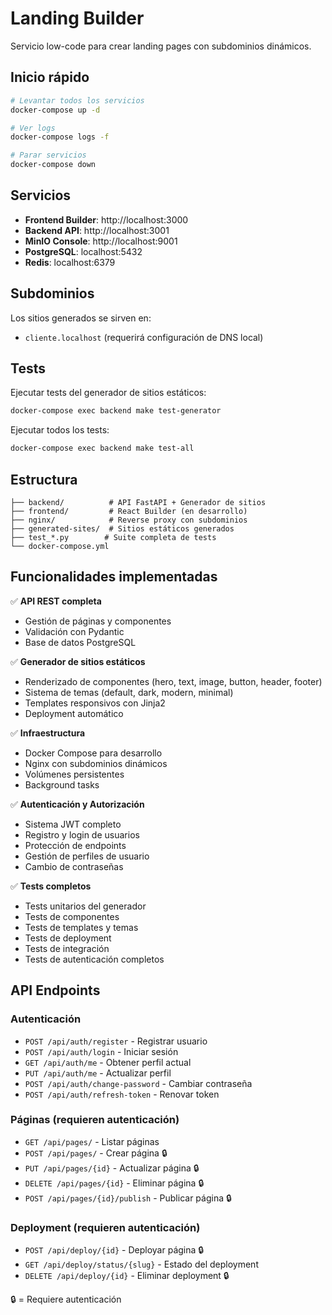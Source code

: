 # Landing Builder

Servicio low-code para crear landing pages con subdominios dinámicos.

## Inicio rápido

```bash
# Levantar todos los servicios
docker-compose up -d

# Ver logs
docker-compose logs -f

# Parar servicios
docker-compose down
```

## Servicios

- **Frontend Builder**: http://localhost:3000
- **Backend API**: http://localhost:3001
- **MinIO Console**: http://localhost:9001
- **PostgreSQL**: localhost:5432
- **Redis**: localhost:6379

## Subdominios

Los sitios generados se sirven en:
- `cliente.localhost` (requerirá configuración de DNS local)

## Tests

Ejecutar tests del generador de sitios estáticos:
```bash
docker-compose exec backend make test-generator
```

Ejecutar todos los tests:
```bash
docker-compose exec backend make test-all
```

## Estructura

```
├── backend/          # API FastAPI + Generador de sitios
├── frontend/         # React Builder (en desarrollo)
├── nginx/            # Reverse proxy con subdominios
├── generated-sites/  # Sitios estáticos generados
├── test_*.py        # Suite completa de tests
└── docker-compose.yml
```

## Funcionalidades implementadas

✅ **API REST completa**
- Gestión de páginas y componentes
- Validación con Pydantic
- Base de datos PostgreSQL

✅ **Generador de sitios estáticos**
- Renderizado de componentes (hero, text, image, button, header, footer)
- Sistema de temas (default, dark, modern, minimal)
- Templates responsivos con Jinja2
- Deployment automático

✅ **Infraestructura**
- Docker Compose para desarrollo
- Nginx con subdominios dinámicos
- Volúmenes persistentes
- Background tasks

✅ **Autenticación y Autorización**
- Sistema JWT completo
- Registro y login de usuarios
- Protección de endpoints
- Gestión de perfiles de usuario
- Cambio de contraseñas

✅ **Tests completos**
- Tests unitarios del generador
- Tests de componentes
- Tests de templates y temas
- Tests de deployment
- Tests de integración
- Tests de autenticación completos

## API Endpoints

### Autenticación
- `POST /api/auth/register` - Registrar usuario
- `POST /api/auth/login` - Iniciar sesión
- `GET /api/auth/me` - Obtener perfil actual
- `PUT /api/auth/me` - Actualizar perfil
- `POST /api/auth/change-password` - Cambiar contraseña
- `POST /api/auth/refresh-token` - Renovar token

### Páginas (requieren autenticación)
- `GET /api/pages/` - Listar páginas
- `POST /api/pages/` - Crear página 🔒
- `PUT /api/pages/{id}` - Actualizar página 🔒
- `DELETE /api/pages/{id}` - Eliminar página 🔒
- `POST /api/pages/{id}/publish` - Publicar página 🔒

### Deployment (requieren autenticación)
- `POST /api/deploy/{id}` - Deployar página 🔒
- `GET /api/deploy/status/{slug}` - Estado del deployment
- `DELETE /api/deploy/{id}` - Eliminar deployment 🔒

🔒 = Requiere autenticación
